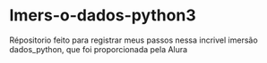 # Imers-o-dados-python3
Répositorio feito para registrar meus passos nessa incrivel imersão dados_python, que foi proporcionada pela Alura
